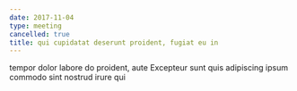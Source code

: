 ```yaml
---
date: 2017-11-04
type: meeting
cancelled: true
title: qui cupidatat deserunt proident, fugiat eu in
---
```

tempor dolor labore do proident, aute Excepteur sunt quis adipiscing ipsum commodo sint nostrud irure qui